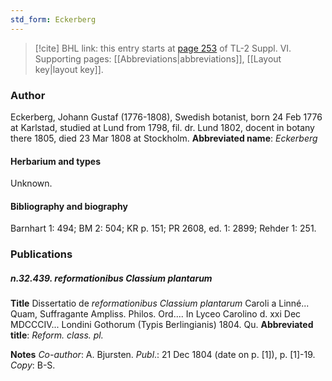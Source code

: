 ```yaml
---
std_form: Eckerberg
---
```


> [!cite] BHL link: this entry starts at [page 253](https://www.biodiversitylibrary.org/page/33260241) of TL-2 Suppl. VI.
> Supporting pages: [[Abbreviations|abbreviations]], [[Layout key|layout key]].

### Author

Eckerberg, Johann Gustaf (1776-1808), Swedish botanist, born 24 Feb 1776 at Karlstad, studied at Lund from 1798, fil. dr. Lund 1802, docent in botany there 1805, died 23 Mar 1808 at Stockholm. 
**Abbreviated name**: *Eckerberg*

#### Herbarium and types

Unknown.

#### Bibliography and biography

Barnhart 1: 494; BM 2: 504; KR p. 151; PR 2608, ed. 1: 2899; Rehder 1: 251.

### Publications

##### n.32.439. reformationibus Classium plantarum

**Title**
Dissertatio de *reformationibus Classium plantarum* Caroli a Linné... Quam, Suffragante Ampliss. Philos. Ord.... In Lyceo Carolino d. xxi Dec MDCCCIV... Londini Gothorum (Typis Berlingianis) 1804. Qu.
**Abbreviated title**: *Reform. class. pl.*

**Notes**
*Co-author*: A. Bjursten.
*Publ*.: 21 Dec 1804 (date on p. \[1\]), p. \[1\]-19. *Copy*: B-S.

